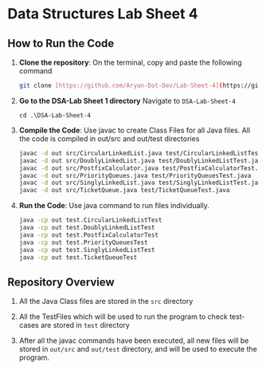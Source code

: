 # Data Structures Lab Sheet 4

## How to Run the Code

1. **Clone the repository**:
    On the terminal, copy and paste the following command

   ```bash
   git clone [https://github.com/Aryan-Dot-Dev/Lab-Sheet-4](https://github.com/Ashish5180/Dsa-labSheet-4
   ```

2. **Go to the DSA-Lab Sheet 1 directory**
    Navigate to ```DSA-Lab-Sheet-4 ```
    ```
    cd .\DSA-Lab-Sheet-4
    ```
   
3. **Compile the Code**:
    Use javac to create Class Files for all Java files.
    All the code is compiled in out/src and out/test directories
    ```bash
    javac -d out src/CircularLinkedList.java test/CircularLinkedListTest.java
    javac -d out src/DoublyLinkedList.java test/DoublyLinkedListTest.java
    javac -d out src/PostfixCalculator.java test/PostfixCalculatorTest.java
    javac -d out src/PriorityQueues.java test/PriorityQueuesTest.java
    javac -d out src/SinglyLinkedList.java test/SinglyLinkedListTest.java
    javac -d out src/TicketQueue.java test/TicketQueueTest.java
    ```

4. **Run the Code**:
    Use java command to run files individually.
    ```bash
    java -cp out test.CircularLinkedListTest
    java -cp out test.DoublyLinkedListTest
    java -cp out test.PostfixCalculatorTest
    java -cp out test.PriorityQueuesTest
    java -cp out test.SinglyLinkedListTest
    java -cp out test.TicketQueueTest
    ```

## Repository Overview

1.  All the Java Class files are stored in the ```src``` directory

2. All the TestFiles which will be used to run the program to check test-cases are stored in ```test``` directory

3. After all the javac commands have been executed, all new files will be stored in ```out/src``` and ```out/test``` directory, and will be used to execute the program.
